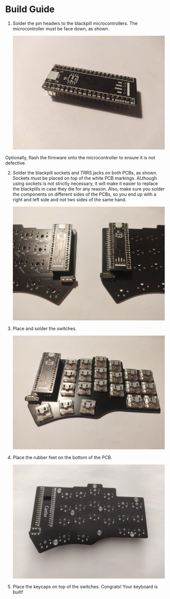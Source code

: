 # Build Guide

1. Solder the pin headers to the blackpill microcontrollers. The microcontroller must be face down, as shown.

   ![blackpill with pin headers](assets/blackpill_pin_headers.jpg)

Optionally, flash the firmware onto the microcontroller to ensure it is not defective.

2. Solder the blackpill sockets and TRRS jacks on both PCBs, as shown. Sockets must be placed on top of the white PCB markings. ALthough using sockets is not strictly necessary, it will make it easier to replace the blackpills in case they die for any reason. Also, make sure you solder the components on different sides of the PCBs, so you end up with a right and left side and not two sides of the same hand.

   ![sockets and jack](assets/sockets_and_trrs.jpg)

3. Place and solder the switches.

   ![switches](assets/switches.jpg)

4. Place the rubber feet on the bottom of the PCB.

   ![rubber feet](assets/rubber_feet.jpg)

5. Place the keycaps on top of the switches. Congrats! Your keyboard is built!
